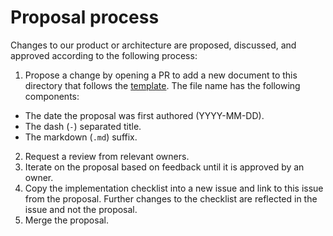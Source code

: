 # Proposal process

Changes to our product or architecture are proposed, discussed, and approved according to the following process:

1. Propose a change by opening a PR to add a new document to this directory that follows the [template](0000-00-00-template.md). The file name has the following components:
  - The date the proposal was first authored (YYYY-MM-DD).
  - The dash (`-`) separated title.
  - The markdown (`.md`) suffix.
2. Request a review from relevant owners.
3. Iterate on the proposal based on feedback until it is approved by an owner.
4. Copy the implementation checklist into a new issue and link to this issue from the proposal. Further changes to the checklist are reflected in the issue and not the proposal.
5. Merge the proposal.
